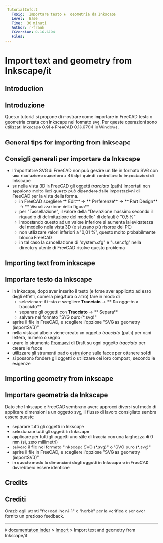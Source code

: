 ```yaml
---
 TutorialInfo:t
   Topic:  Importare testo e  geometria da Inkscape
   Level:  Base
   Time:  30 minuti
   Author: r-frank
   FCVersion: 0.16.6704
   Files: 
---
```


# Import text and geometry from Inkscape/it




<div class="mw-translate-fuzzy">




</div>

## Introduction


<div class="mw-translate-fuzzy">

## Introduzione

Questo tutorial si propone di mostrare come importare in FreeCAD testo o geometria creata con Inkscape nel formato svg.
Per queste operazioni sono utilizzati Inkscape 0.91 e FreeCAD 0.16.6704 in Windows.


</div>

## General tips for importing from inkscape 


<div class="mw-translate-fuzzy">

## Consigli generali per importare da Inkscape 

-   l\'importatore SVG di FreeCAD non può gestire un file in formato SVG con una risoluzione superiore a 45 dpi, quindi controllare le impostazioni di Inkscape
-   se nella vista 3D in FreeCAD gli oggetti *tracciato* (path) importati non appaiono molto lisci questo può dipendere dalle impostazioni di FreeCAD per la vista della forma.
    -   in FreeCAD scegliere ** Edit** → ** Preferenze** → ** Part Design** → ** Visualizzazione della figura**
    -   per \"Tassellazione\", il valore della \"Deviazione massima secondo il riquadro di delimitazione del modello\" di default è \"0,5 %\"
    -   impostando questo ad un valore inferiore si aumenta la levigatezza del modello nella vista 3D (e si usano più risorse del PC)
    -   non utilizzare valori inferiori a \"0,01 %\", questo molto probabilmente blocca FreeCAD
    -   in tal caso la cancellazione di \"system.cfg\" e \"user.cfg\" nella directory utente di FreeCAD risolve questo problema


</div>

## Importing text from inkscape 


<div class="mw-translate-fuzzy">

## Importare testo da Inkscape 

-   in Inkscape, dopo aver inserito il testo (e forse aver applicato ad esso degli effetti, come la piegatura o altro) fare in modo di
    -   selezionare il testo e scegliere **Tracciato** → ** Da oggetto a tracciato**
    -   separare gli oggetti con **Tracciato** → ** Separa**
    -   salvare nel formato \"SVG puro (\*.svg)\"
-   aprire il file in FreeCAD, e scegliere l\'opzione \"SVG as geometry (importSVG)\"
-   nella vista ad albero viene creato un oggetto *tracciato* (path) per ogni lettera, numero o segno
-   usare lo strumento [Promuovi](Draft_Upgrade/it.md) di Draft su ogni oggetto *tracciato* per creare le facce
-   utilizzare gli strumenti pad o [estrusione](Part_Extrude/it.md) sulle facce per ottenere solidi
-   si possono fondere gli oggetti o utilizzare dei loro composti, secondo le esigenze


</div>

## Importing geometry from inkscape 


<div class="mw-translate-fuzzy">

## Importare geometria da Inkscape 

Dato che Inkscape e FreeCAD sembrano avere approcci diversi sul modo di applicare dimensioni a un oggetto svg, il flusso di lavoro consigliato sembra essere questo:

-   separare tutti gli oggetti in Inkscape
-   selezionare tutti gli oggetti in Inkscape
-   applicare per tutti gli oggetti uno stile di traccia con una larghezza di 0 mm (sì, zero millimetri)
-   salvare il file nel formato \"Inkscape SVG (\*.svg)\" o \"SVG puro (\*.svg)\"
-   aprire il file in FreeCAD, e scegliere l\'opzione \"SVG as geometry (importSVG)\"
-   in questo modo le dimensioni degli oggetti in Inkscape e in FreeCAD dovrebbero essere identiche


</div>

## Credits


<div class="mw-translate-fuzzy">

## Crediti

Grazie agli utenti \"freecad-heini-1\" e \"herbk\" per la verifica e per aver fornito un prezioso feedback.


</div>



---
⏵ [documentation index](../README.md) > [Import](Import_Workbench.md) > Import text and geometry from Inkscape/it
